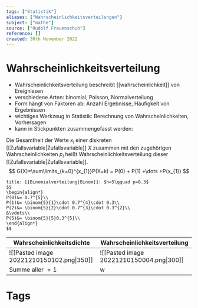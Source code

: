 ```yaml
---
tags: ["Statistik"]
aliases: ["Wahrscheinlichkeitsverteilungen"]
subject: ["mathe"]
source: ["Rudolf Frauenschuh"]
reference: []
created: 30th November 2022
---
```

# Wahrscheinlichkeitsverteilung
-   Wahrscheinlichkeitsverteilung beschreibt [[wahrscheinlichkeit]] von Ereignissen
-   verschiedene Arten: binomial, Poisson, Normalverteilung
-   Form hängt von Faktoren ab: Anzahl Ergebnisse, Häufigkeit von Ergebnissen
-   wichtiges Werkzeug in Statistik: Berechnung von Wahrscheinlichkeiten, Vorhersagen
-   kann in Stickpunkten zusammengefasst werden:

Die Gesamtheit der Werte $x_{i}$ einer diskreten [[Zufallsvariable|Zufallsvariable]] $X$ zusammen mit den zugehörigen Wahrscheinlichkeiten $p_{i}$ heißt Wahrscheinlichkeitsverteilung dieser [[Zufallsvariable|Zufallsvariable]].
$$
G(X)=\sum\limits_{k=0}^{x_{1}}P(X=k) = P(0) + P(1) +\dots +P(x_{1})
$$


```ad-info
title: [[Binomialverteilung|Binom]]: $h=5\qquad p=0.3$
$$
\begin{align*}
P(0)&= 0.7^{5}\\
P(1)&= \binom{5}{1}\cdot 0.7^{4}\cdot 0.3\\
P(2)&= \binom{5}{2}\cdot 0.7^{3}\cdot 0.3^{2}\\
&\vdots\\
P(5)&= \binom{5}{5}0.3^{5}\\
\end{align*}
$$
```

| Wahrscheinlichkeitsdichte                 | Wahrscheinlichkeitsverteilung             |
| ----------------------------------------- | ----------------------------------------- |
| ![[Pasted image 20221210150102.png\|350]] | ![[Pasted image 20221210150004.png\|300]] |
| Summe aller $=1$                          | w                                          |

# Tags